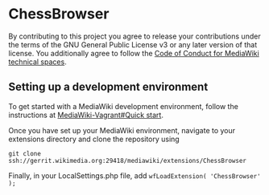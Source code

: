 # ChessBrowser
By contributing to this project you agree to release your contributions under
the terms of the GNU General Public License v3 or any later version of
that license. You additionally agree to follow the [Code of Conduct for MediaWiki technical spaces](https://www.mediawiki.org/wiki/Code_of_Conduct).

## Setting up a development environment
To get started with a MediaWiki development environment, follow the instructions
at [MediaWiki-Vagrant#Quick start](https://www.mediawiki.org/wiki/MediaWiki-Vagrant#Quick_start).

Once you have set up your MediaWiki environment, navigate to your extensions
directory and clone the repository using

```
git clone ssh://gerrit.wikimedia.org:29418/mediawiki/extensions/ChessBrowser
```

Finally, in your LocalSettings.php file, add `wfLoadExtension( 'ChessBrowser' );`
